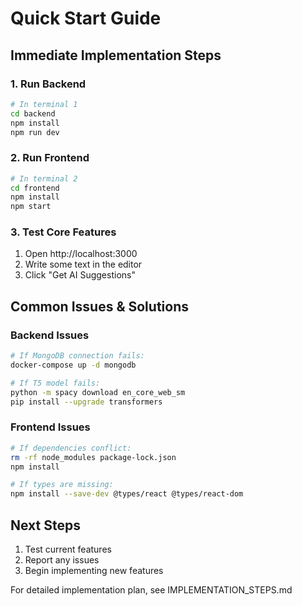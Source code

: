 # Quick Start Guide

## Immediate Implementation Steps

### 1. Run Backend
```bash
# In terminal 1
cd backend
npm install
npm run dev
```

### 2. Run Frontend
```bash
# In terminal 2
cd frontend
npm install
npm start
```

### 3. Test Core Features
1. Open http://localhost:3000
2. Write some text in the editor
3. Click "Get AI Suggestions"

## Common Issues & Solutions

### Backend Issues
```bash
# If MongoDB connection fails:
docker-compose up -d mongodb

# If T5 model fails:
python -m spacy download en_core_web_sm
pip install --upgrade transformers
```

### Frontend Issues
```bash
# If dependencies conflict:
rm -rf node_modules package-lock.json
npm install

# If types are missing:
npm install --save-dev @types/react @types/react-dom
```

## Next Steps

1. Test current features
2. Report any issues
3. Begin implementing new features

For detailed implementation plan, see IMPLEMENTATION_STEPS.md